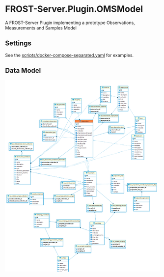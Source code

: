 # FROST-Server.Plugin.OMSModel
A FROST-Server Plugin implementing a prototype Observations, Measurements and Samples Model

## Settings

See the [scripts/docker-compose-separated.yaml](scripts/docker-compose-separated.yaml) for examples.

## Data Model

![Data Model](STA_OMS.png)

